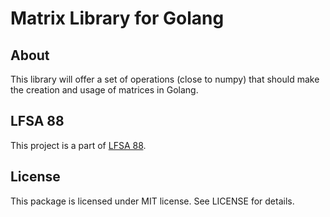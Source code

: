 # Matrix Library for Golang

## About
This library will offer a set of operations (close to numpy) that should make the creation and usage of matrices in Golang.

## LFSA 88

This project is a part of [LFSA 88](https://github.com/hammamikhairi/LFSA-88).


## License

This package is licensed under MIT license. See LICENSE for details.